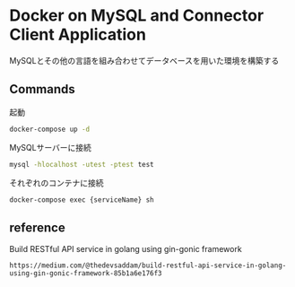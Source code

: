 # Docker on MySQL and Connector Client Application

MySQLとその他の言語を組み合わせてデータベースを用いた環境を構築する

## Commands

起動

```sh
docker-compose up -d
```

MySQLサーバーに接続

```sh
mysql -hlocalhost -utest -ptest test
```

それぞれのコンテナに接続

```sh
docker-compose exec {serviceName} sh
```

## reference

Build RESTful API service in golang using gin-gonic framework

`https://medium.com/@thedevsaddam/build-restful-api-service-in-golang-using-gin-gonic-framework-85b1a6e176f3`
